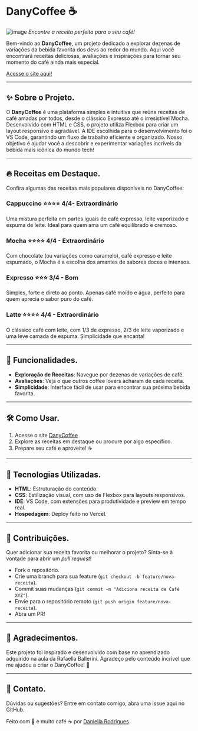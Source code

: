 # DanyCoffee ☕
![image](https://github.com/user-attachments/assets/be9946bb-c71c-47af-b654-23320bb0c7de)
*Encontre a receita perfeita para o seu café!*

Bem-vindo ao **DanyCoffee**, um projeto dedicado a explorar dezenas de variações da bebida favorita dos devs ao redor do mundo. Aqui você encontrará receitas deliciosas, avaliações e inspirações para tornar seu momento do café ainda mais especial.

[Acesse o site aqui!](https://danycoffee.vercel.app/index.html)
___
## ✨ Sobre o Projeto.
O **DanyCoffee** é uma plataforma simples e intuitiva que reúne receitas de café amadas por todos, desde o clássico Expresso até o irresistível Mocha. Desenvolvido com HTML e CSS, o projeto utiliza Flexbox para criar um layout responsivo e agradável. A IDE escolhida para o desenvolvimento foi o VS Code, garantindo um fluxo de trabalho eficiente e organizado. Nosso objetivo é ajudar você a descobrir e experimentar variações incríveis da bebida mais icônica do mundo tech!
___
## 🔥 Receitas em Destaque.
Confira algumas das receitas mais populares disponíveis no DanyCoffee:
### Cappuccino ⭐⭐⭐⭐ 4/4- Extraordinário<br>
Uma mistura perfeita em partes iguais de café expresso, leite vaporizado e espuma de leite. Ideal para quem ama um café equilibrado e cremoso.
### Mocha ⭐⭐⭐⭐ 4/4 - Extraordinário<br>

Com chocolate (ou variações como caramelo), café expresso e leite espumado, o Mocha é a escolha dos amantes de sabores doces e intensos.

### Expresso ⭐⭐⭐ 3/4 - Bom<br>

Simples, forte e direto ao ponto. Apenas café moído e água, perfeito para quem aprecia o sabor puro do café.

### Latte ⭐⭐⭐⭐ 4/4 - Extraordinário<br>

O clássico café com leite, com 1/3 de expresso, 2/3 de leite vaporizado e uma leve camada de espuma. Simplicidade que encanta!
___
## 🚀 Funcionalidades.
- **Exploração de Receitas**: Navegue por dezenas de variações de café.<br>
- **Avaliações**: Veja o que outros coffee lovers acharam de cada receita.<br>
- **Simplicidade**: Interface fácil de usar para encontrar sua próxima bebida favorita.
___
## 🛠️ Como Usar.
1. Acesse o site [DanyCoffee](https://danycoffee.vercel.app/index.html)<br>
2. Explore as receitas em destaque ou procure por algo específico.<br>
3. Prepare seu café e aproveite! ☕
___
## 🧰 Tecnologias Utilizadas.
- **HTML**: Estruturação do conteúdo.<br>
- **CSS**: Estilização visual, com uso de Flexbox para layouts responsivos.<br>
- **IDE**: VS Code, com extensões para produtividade e preview em tempo real.<br>
- **Hospedagem**: Deploy feito no Vercel.<br>
___
## 📌 Contribuições.
Quer adicionar sua receita favorita ou melhorar o projeto? Sinta-se à vontade para abrir um *pull request*!
- Fork o repositório.
- Crie uma branch para sua feature (`git checkout -b feature/nova-receita`).
- Commit suas mudanças (`git commit -m "Adiciona receita de Café XYZ"`).
- Envie para o repositório remoto (`git push origin feature/nova-receita`).
- Abra um PR!
___
## 🙌 Agradecimentos.
Este projeto foi inspirado e desenvolvido com base no aprendizado adquirido na aula da Rafaella Ballerini. Agradeço pelo conteúdo incrível que me ajudou a criar o DanyCoffee! 🎉
___
## 📧 Contato.
Dúvidas ou sugestões? Entre em contato comigo, abra uma issue aqui no GitHub.


Feito com 💜 e muito café ☕ por [Daniella Rodrigues](https://portfolio-daniella.vercel.app/).
